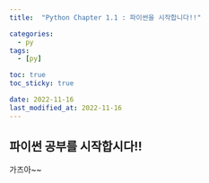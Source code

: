 ```yaml
---
title:  "Python Chapter 1.1 : 파이썬을 시작합니다!!" 

categories:
  - py
tags:
  - [py]

toc: true
toc_sticky: true

date: 2022-11-16
last_modified_at: 2022-11-16
---
```


## 파이썬 공부를 시작합시다!! ##
가즈아~~
